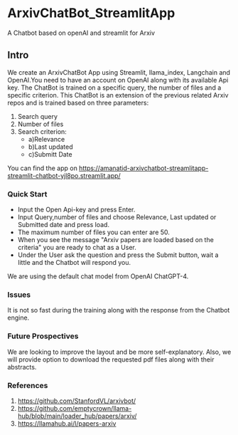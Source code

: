 # ArxivChatBot_StreamlitApp
A Chatbot based on openAI and streamlit for Arxiv 

## **Intro**

We create an ArxivChatBot App  using Streamlit, llama_index, Langchain and OpenAI.You need to have an account on OpenAI along
with its available Api key. The ChatBot is trained on a specific query, the number of files and a specific criterion. This ChatBot
is an extension of the  previous related Arxiv repos and is trained based on three parameters:
1. Search query
2. Number of files
3. Search criterion:
    - a)Relevance 
    - b)Last updated 
    - c)Submitt Date 
    
You can find the app on https://amanatid-arxivchatbot-streamlitapp-streamlit-chatbot-yjl8po.streamlit.app/    



### **Quick Start**  
- Input the Open Api-key and press Enter.
- Input Query,number of files and choose Relevance, Last updated or Submitted date and press load.
- The maximum number of files you can enter are 50. 
- When you see the message "Arxiv papers are loaded based on the criteria" you are ready to chat as a User.
- Under the User ask the question and press the Submit button, wait a little and the Chatbot will respond you.

We are using the default chat model from OpenAI ChatGPT-4.

### Issues
It is not so fast during the training along with the response from the Chatbot engine.

### Future Prospectives 
We  are looking to improve the layout and be more self-explanatory. Also, we will provide
option to download the requested pdf files along with their abstracts. 

### **References**
1. https://github.com/StanfordVL/arxivbot/
2. https://github.com/emptycrown/llama-hub/blob/main/loader_hub/papers/arxiv/
3. https://llamahub.ai/l/papers-arxiv

